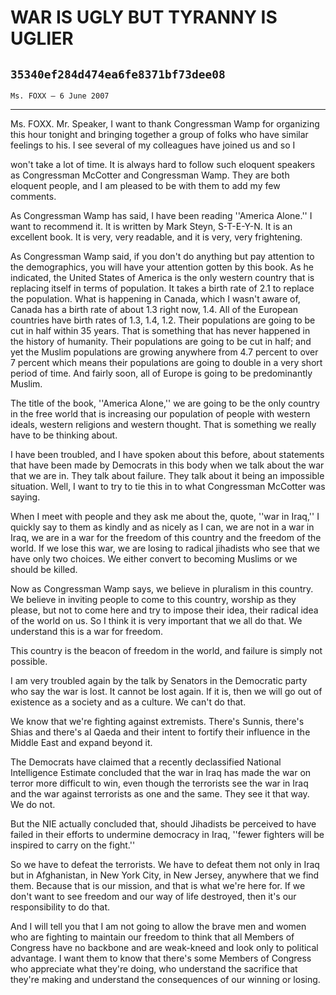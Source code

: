 # WAR IS UGLY BUT TYRANNY IS UGLIER
## `35340ef284d474ea6fe8371bf73dee08`
`Ms. FOXX — 6 June 2007`

---


Ms. FOXX. Mr. Speaker, I want to thank Congressman Wamp for 
organizing this hour tonight and bringing together a group of folks who 
have similar feelings to his. I see several of my colleagues have 
joined us and so I


won't take a lot of time. It is always hard to follow such eloquent 
speakers as Congressman McCotter and Congressman Wamp. They are both 
eloquent people, and I am pleased to be with them to add my few 
comments.

As Congressman Wamp has said, I have been reading ''America Alone.'' 
I want to recommend it. It is written by Mark Steyn, S-T-E-Y-N. It is 
an excellent book. It is very, very readable, and it is very, very 
frightening.

As Congressman Wamp said, if you don't do anything but pay attention 
to the demographics, you will have your attention gotten by this book. 
As he indicated, the United States of America is the only western 
country that is replacing itself in terms of population. It takes a 
birth rate of 2.1 to replace the population. What is happening in 
Canada, which I wasn't aware of, Canada has a birth rate of about 1.3 
right now, 1.4. All of the European countries have birth rates of 1.3, 
1.4, 1.2. Their populations are going to be cut in half within 35 
years. That is something that has never happened in the history of 
humanity. Their populations are going to be cut in half; and yet the 
Muslim populations are growing anywhere from 4.7 percent to over 7 
percent which means their populations are going to double in a very 
short period of time. And fairly soon, all of Europe is going to be 
predominantly Muslim.

The title of the book, ''America Alone,'' we are going to be the only 
country in the free world that is increasing our population of people 
with western ideals, western religions and western thought. That is 
something we really have to be thinking about.

I have been troubled, and I have spoken about this before, about 
statements that have been made by Democrats in this body when we talk 
about the war that we are in. They talk about failure. They talk about 
it being an impossible situation. Well, I want to try to tie this in to 
what Congressman McCotter was saying.

When I meet with people and they ask me about the, quote, ''war in 
Iraq,'' I quickly say to them as kindly and as nicely as I can, we are 
not in a war in Iraq, we are in a war for the freedom of this country 
and the freedom of the world. If we lose this war, we are losing to 
radical jihadists who see that we have only two choices. We either 
convert to becoming Muslims or we should be killed.

Now as Congressman Wamp says, we believe in pluralism in this 
country. We believe in inviting people to come to this country, worship 
as they please, but not to come here and try to impose their idea, 
their radical idea of the world on us. So I think it is very important 
that we all do that. We understand this is a war for freedom.



This country is the beacon of freedom in the world, and failure is 
simply not possible.

I am very troubled again by the talk by Senators in the Democratic 
party who say the war is lost. It cannot be lost again. If it is, then 
we will go out of existence as a society and as a culture. We can't do 
that.

We know that we're fighting against extremists. There's Sunnis, 
there's Shias and there's al Qaeda and their intent to fortify their 
influence in the Middle East and expand beyond it.

The Democrats have claimed that a recently declassified National 
Intelligence Estimate concluded that the war in Iraq has made the war 
on terror more difficult to win, even though the terrorists see the war 
in Iraq and the war against terrorists as one and the same. They see it 
that way. We do not.

But the NIE actually concluded that, should Jihadists be perceived to 
have failed in their efforts to undermine democracy in Iraq, ''fewer 
fighters will be inspired to carry on the fight.''

So we have to defeat the terrorists. We have to defeat them not only 
in Iraq but in Afghanistan, in New York City, in New Jersey, anywhere 
that we find them. Because that is our mission, and that is what we're 
here for. If we don't want to see freedom and our way of life 
destroyed, then it's our responsibility to do that.

And I will tell you that I am not going to allow the brave men and 
women who are fighting to maintain our freedom to think that all 
Members of Congress have no backbone and are weak-kneed and look only 
to political advantage. I want them to know that there's some Members 
of Congress who appreciate what they're doing, who understand the 
sacrifice that they're making and understand the consequences of our 
winning or losing.